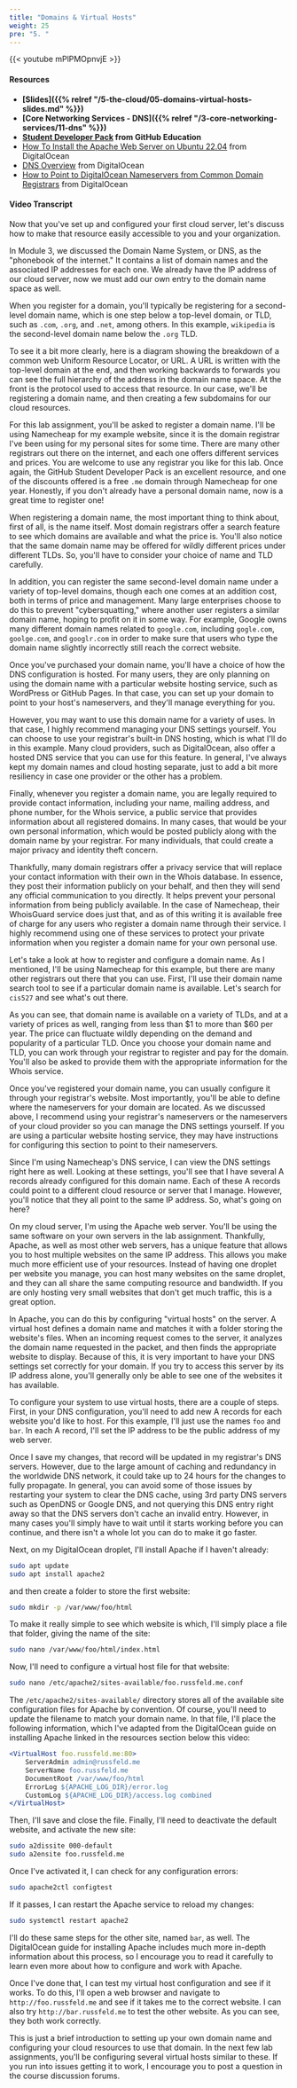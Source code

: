 ```yaml
---
title: "Domains & Virtual Hosts"
weight: 25
pre: "5. "
---
```


{{< youtube mPlPMOpnvjE >}}

#### Resources

* **[Slides]({{% relref "/5-the-cloud/05-domains-virtual-hosts-slides.md"  %}})**
* **[Core Networking Services - DNS]({{% relref "/3-core-networking-services/11-dns"  %}})**
* **[Student Developer Pack](https://education.github.com/pack) from GitHub Education**
* [How To Install the Apache Web Server on Ubuntu 22.04](https://www.digitalocean.com/community/tutorials/how-to-install-the-apache-web-server-on-ubuntu-22-04) from DigitalOcean
* [DNS Overview](https://docs.digitalocean.com/products/networking/dns/) from DigitalOcean
* [How to Point to DigitalOcean Nameservers from Common Domain Registrars](https://www.digitalocean.com/community/tutorials/how-to-point-to-digitalocean-nameservers-from-common-domain-registrars#registrar-namecheap) from DigitalOcean

#### Video Transcript

Now that you've set up and configured your first cloud server, let's discuss how to make that resource easily accessible to you and your organization.

In Module 3, we discussed the Domain Name System, or DNS, as the "phonebook of the internet." It contains a list of domain names and the associated IP addresses for each one. We already have the IP address of our cloud server, now we must add our own entry to the domain name space as well.

When you register for a domain, you'll typically be registering for a second-level domain name, which is one step below a top-level domain, or TLD, such as `.com`, `.org`, and `.net`, among others. In this example, `wikipedia` is the second-level domain name below the `.org` TLD.

To see it a bit more clearly, here is a diagram showing the breakdown of a common web Uniform Resource Locator, or URL. A URL is written with the top-level domain at the end, and then working backwards to forwards you can see the full hierarchy of the address in the domain name space. At the front is the protocol used to access that resource. In our case, we'll be registering a domain name, and then creating a few subdomains for our cloud resources.

For this lab assignment, you'll be asked to register a domain name. I'll be using Namecheap for my example website, since it is the domain registrar I've been using for my personal sites for some time. There are many other registrars out there on the internet, and each one offers different services and prices. You are welcome to use any registrar you like for this lab. Once again, the GitHub Student Developer Pack is an excellent resource, and one of the discounts offered is a free `.me` domain through Namecheap for one year. Honestly, if you don't already have a personal domain name, now is a great time to register one!

When registering a domain name, the most important thing to think about, first of all, is the name itself. Most domain registrars offer a search feature to see which domains are available and what the price is. You'll also notice that the same domain name may be offered for wildly different prices under different TLDs. So, you'll have to consider your choice of name and TLD carefully.

In addition, you can register the same second-level domain name under a variety of top-level domains, though each one comes at an addition cost, both in terms of price and management. Many large enterprises choose to do this to prevent "cybersquatting," where another user registers a similar domain name, hoping to profit on it in some way. For example, Google owns many different domain names related to `google.com`, including `gogle.com`, `goolge.com`, and `googlr.com` in order to make sure that users who type the domain name slightly incorrectly still reach the correct website.

Once you've purchased your domain name, you'll have a choice of how the DNS configuration is hosted. For many users, they are only planning on using the domain name with a particular website hosting service, such as WordPress or GitHub Pages. In that case, you can set up your domain to point to your host's nameservers, and they'll manage everything for you.

However, you may want to use this domain name for a variety of uses. In that case, I highly recommend managing your DNS settings yourself. You can choose to use your registrar's built-in DNS hosting, which is what I'll do in this example. Many cloud providers, such as DigitalOcean, also offer a hosted DNS service that you can use for this feature. In general, I've always kept my domain names and cloud hosting separate, just to add a bit more resiliency in case one provider or the other has a problem.

Finally, whenever you register a domain name, you are legally required to provide contact information, including your name, mailing address, and phone number, for the Whois service, a public service that provides information about all registered domains. In many cases, that would be your own personal information, which would be posted publicly along with the domain name by your registrar. For many individuals, that could create a major privacy and identity theft concern.

Thankfully, many domain registrars offer a privacy service that will replace your contact information with their own in the Whois database. In essence, they post their information publicly on your behalf, and then they will send any official communication to you directly. It helps prevent your personal information from being publicly available. In the case of Namecheap, their WhoisGuard service does just that, and as of this writing it is available free of charge for any users who register a domain name through their service. I highly recommend using one of these services to protect your private information when you register a domain name for your own personal use.

Let's take a look at how to register and configure a domain name. As I mentioned, I'll be using Namecheap for this example, but there are many other registrars out there that you can use. First, I'll use their domain name search tool to see if a particular domain name is available. Let's search for `cis527` and see what's out there.

As you can see, that domain name is available on a variety of TLDs, and at a variety of prices as well, ranging from less than $1 to more than $60 per year. The price can fluctuate wildly depending on the demand and popularity of a particular TLD. Once you choose your domain name and TLD, you can work through your registrar to register and pay for the domain. You'll also be asked to provide them with the appropriate information for the Whois service.

Once you've registered your domain name, you can usually configure it through your registrar's website. Most importantly, you'll be able to define where the nameservers for your domain are located. As we discussed above, I recommend using your registrar's nameservers or the nameservers of your cloud provider so you can manage the DNS settings yourself. If you are using a particular website hosting service, they may have instructions for configuring this section to point to their nameservers.

Since I'm using Namecheap's DNS service, I can view the DNS settings right here as well. Looking at these settings, you'll see that I have several A records already configured for this domain name. Each of these A records could point to a different cloud resource or server that I manage. However, you'll notice that they all point to the same IP address. So, what's going on here?

On my cloud server, I'm using the Apache web server. You'll be using the same software on your own servers in the lab assignment. Thankfully, Apache, as well as most other web servers, has a unique feature that allows you to host multiple websites on the same IP address. This allows you make much more efficient use of your resources. Instead of having one droplet per website you manage, you can host many websites on the same droplet, and they can all share the same computing resource and bandwidth. If you are only hosting very small websites that don't get much traffic, this is a great option.

In Apache, you can do this by configuring "virtual hosts" on the server. A virtual host defines a domain name and matches it with a folder storing the website's files. When an incoming request comes to the server, it analyzes the domain name requested in the packet, and then finds the appropriate website to display. Because of this, it is very important to have your DNS settings set correctly for your domain. If you try to access this server by its IP address alone, you'll generally only be able to see one of the websites it has available.

To configure your system to use virtual hosts, there are a couple of steps. First, in your DNS configuration, you'll need to add new A records for each website you'd like to host. For this example, I'll just use the names `foo` and `bar`. In each A record, I'll set the IP address to be the public address of my web server.

Once I save my changes, that record will be updated in my registrar's DNS servers. However, due to the large amount of caching and redundancy in the worldwide DNS network, it could take up to 24 hours for the changes to fully propagate. In general, you can avoid some of those issues by restarting your system to clear the DNS cache, using 3rd party DNS servers such as OpenDNS or Google DNS, and not querying this DNS entry right away so that the DNS servers don't cache an invalid entry. However, in many cases you'll simply have to wait until it starts working before you can continue, and there isn't a whole lot you can do to make it go faster.

Next, on my DigitalOcean droplet, I'll install Apache if I haven't already:

```bash
sudo apt update
sudo apt install apache2
```

and then create a folder to store the first website:

```bash
sudo mkdir -p /var/www/foo/html
```

To make it really simple to see which website is which, I'll simply place a file that folder, giving the name of the site:

```bash
sudo nano /var/www/foo/html/index.html
```

Now, I'll need to configure a virtual host file for that website:

```bash
sudo nano /etc/apache2/sites-available/foo.russfeld.me.conf
```

The `/etc/apache2/sites-available/` directory stores all of the available site configuration files for Apache by convention. Of course, you'll need to update the filename to match your domain name. In that file, I'll place the following information, which I've adapted from the DigitalOcean guide on installing Apache linked in the resources section below this video:

```apache
<VirtualHost foo.russfeld.me:80>
    ServerAdmin admin@russfeld.me
    ServerName foo.russfeld.me
    DocumentRoot /var/www/foo/html
    ErrorLog ${APACHE_LOG_DIR}/error.log
    CustomLog ${APACHE_LOG_DIR}/access.log combined
</VirtualHost>
```

Then, I'll save and close the file. Finally, I'll need to deactivate the default website, and activate the new site:

```bash
sudo a2dissite 000-default
sudo a2ensite foo.russfeld.me
```

Once I've activated it, I can check for any configuration errors:

```bash
sudo apache2ctl configtest
```

If it passes, I can restart the Apache service to reload my changes:

```bash
sudo systemctl restart apache2
```

I'll do these same steps for the other site, named `bar`, as well. The DigitalOcean guide for installing Apache includes much more in-depth information about this process, so I encourage you to read it carefully to learn even more about how to configure and work with Apache.

Once I've done that, I can test my virtual host configuration and see if it works. To do this, I'll open a web browser and navigate to `http://foo.russfeld.me` and see if it takes me to the correct website. I can also try `http://bar.russfeld.me` to test the other website. As you can see, they both work correctly.

This is just a brief introduction to setting up your own domain name and configuring your cloud resources to use that domain. In the next few lab assignments, you'll be configuring several virtual hosts similar to these. If you run into issues getting it to work, I encourage you to post a question in the course discussion forums.
